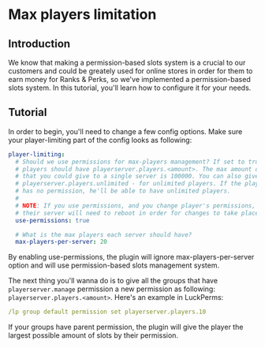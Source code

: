 # Max players limitation

## Introduction

We know that making a permission-based slots system is a crucial to our customers and could be greately used for online stores in order for them to earn money for Ranks & Perks, so we've implemented a permission-based slots system. In this tutorial, you'll learn how to configure it for your needs.

## Tutorial

In order to begin, you'll need to change a few config options. Make sure your player-limiting part of the config looks as following:

```yaml
player-limiting:
  # Should we use permissions for max-players management? If set to true, your
  # players should have playerserver.players.<amount>. The max amount of players
  # that you could give to a single server is 100000. You can also give them
  # playerserver.players.unlimited - for unlimited players. If the player
  # has no permission, he'll be able to have unlimited players.
  #
  # NOTE: If you use permissions, and you change player's permissions,
  # their server will need to reboot in order for changes to take place.
  use-permissions: true

  # What is the max players each server should have?
  max-players-per-server: 20
```

By enabling use-permissions, the plugin will ignore max-players-per-server option and will use permission-based slots management system.

The next thing you'll wanna do is to give all the groups that have `playerserver.manage` permission a new permission as following: `playerserver.players.<amount>`. Here's an example in LuckPerms:

```yaml
/lp group default permission set playerserver.players.10
```

If your groups have parent permission, the plugin will give the player the largest possible amount of slots by their permission.
